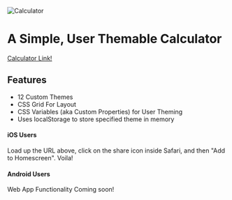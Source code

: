 ![Calculator](https://benjvmin.github.io/Calculator/static/favicon.png)
# A Simple, User Themable Calculator
[Calculator Link!](https://benjvmin.github.io/Calculator/index.html)

## Features
* 12 Custom Themes
* CSS Grid For Layout
* CSS Variables (aka Custom Properties) for User Theming
* Uses localStorage to store specified theme in memory

#### iOS Users

Load up the URL above, click on the share icon inside Safari, and then "Add to Homescreen". Voila!

#### Android Users
Web App Functionality Coming soon!



